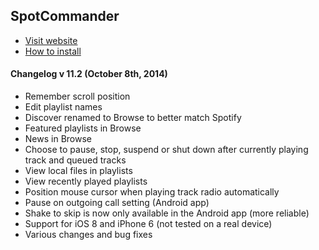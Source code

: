 ## SpotCommander

* [Visit website](http://www.olejon.net/code/spotcommander/)
* [How to install](http://www.olejon.net/code/spotcommander/?install)

#### Changelog v 11.2 (October 8th, 2014)

* Remember scroll position
* Edit playlist names
* Discover renamed to Browse to better match Spotify
* Featured playlists in Browse
* News in Browse
* Choose to pause, stop, suspend or shut down after currently playing track and queued tracks
* View local files in playlists
* View recently played playlists
* Position mouse cursor when playing track radio automatically
* Pause on outgoing call setting (Android app)
* Shake to skip is now only available in the Android app (more reliable)
* Support for iOS 8 and iPhone 6 (not tested on a real device)
* Various changes and bug fixes
